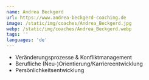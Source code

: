 ```yaml
---
name: Andrea Beckgerd
url: https://www.andrea-beckgerd-coaching.de
image: /static/img/coaches/Andrea_Beckgerd.jpg
webp: /static/img/coaches/Andrea_Beckgerd.webp
tags: ''
languages: 'de'
---
```


<ul><li>Veränderungsprozesse &amp; Konfliktmanagement</li><li>Berufliche (Neu-)Orientierung/Karriereentwicklung</li><li>Persönlichkeitsentwicklung</li></ul>